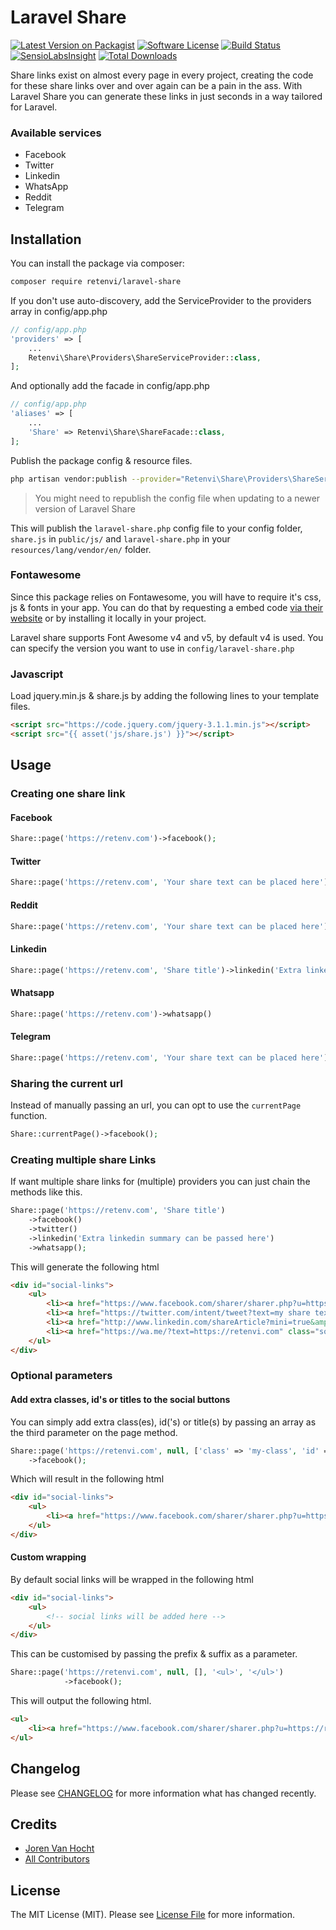 # Laravel Share

[![Latest Version on Packagist](https://img.shields.io/packagist/v/gofatoni/laravel-share.svg?style=flat-square)](https://packagist.org/packages/gofatoni/laravel-share)
[![Software License](https://img.shields.io/badge/license-MIT-brightgreen.svg?style=flat-square)](LICENSE.md)
[![Build Status](https://img.shields.io/travis/gofatoni/laravel-share/master.svg?style=flat-square)](https://travis-ci.org/gofatoni/laravel-share)
[![SensioLabsInsight](https://img.shields.io/sensiolabs/i/dde6008b-ccc6-4a3f-8a98-37d76532f956.svg?style=flat-square)](https://insight.sensiolabs.com/projects/dde6008b-ccc6-4a3f-8a98-37d76532f956)
[![Total Downloads](https://img.shields.io/packagist/dt/gofatoni/laravel-share.svg?style=flat-square)](https://packagist.org/packages/gofatoni/laravel-share)

Share links exist on almost every page in every project, creating the code for these share links over and over again can be a pain in the ass.
With Laravel Share you can generate these links in just seconds in a way tailored for Laravel.

### Available services

* Facebook
* Twitter
* Linkedin
* WhatsApp
* Reddit
* Telegram

## Installation

You can install the package via composer:

``` bash
composer require retenvi/laravel-share
```


If you don't use auto-discovery, add the ServiceProvider to the providers array in config/app.php

```php
// config/app.php
'providers' => [
    ...
    Retenvi\Share\Providers\ShareServiceProvider::class,
];
```

And optionally add the facade in config/app.php

```php
// config/app.php
'aliases' => [
    ...
    'Share' => Retenvi\Share\ShareFacade::class,
];
```

Publish the package config & resource files.

```bash
php artisan vendor:publish --provider="Retenvi\Share\Providers\ShareServiceProvider"
```

> You might need to republish the config file when updating to a newer version of Laravel Share

This will publish the ```laravel-share.php``` config file to your config folder, ```share.js``` in ```public/js/``` and ```laravel-share.php``` in your ```resources/lang/vendor/en/``` folder.

### Fontawesome

Since this package relies on Fontawesome, you will have to require it's css, js & fonts in your app.
You can do that by requesting a embed code [via their website](http://fontawesome.io/get-started/) or by installing it locally in your project.

Laravel share supports Font Awesome v4 and v5, by default v4 is used. You can specify the version you want to use in ```config/laravel-share.php```

### Javascript

Load jquery.min.js & share.js by adding the following lines to your template files.

```html
<script src="https://code.jquery.com/jquery-3.1.1.min.js"></script>
<script src="{{ asset('js/share.js') }}"></script>
```

## Usage

### Creating one share link

#### Facebook

``` php
Share::page('https://retenv.com')->facebook();
```

#### Twitter

``` php
Share::page('https://retenv.com', 'Your share text can be placed here')->twitter();
```

#### Reddit

``` php
Share::page('https://retenv.com', 'Your share text can be placed here')->reddit();
```

#### Linkedin

``` php
Share::page('https://retenv.com', 'Share title')->linkedin('Extra linkedin summary can be passed here')
```

#### Whatsapp

``` php
Share::page('https://retenv.com')->whatsapp()
```

#### Telegram

``` php
Share::page('https://retenv.com', 'Your share text can be placed here')->telegram();
```

### Sharing the current url

Instead of manually passing an url, you can opt to use the `currentPage` function.

```php
Share::currentPage()->facebook();
```

### Creating multiple share Links

If want multiple share links for (multiple) providers you can just chain the methods like this.

```php
Share::page('https://retenv.com', 'Share title')
	->facebook()
	->twitter()
	->linkedin('Extra linkedin summary can be passed here')
	->whatsapp();
```

This will generate the following html

```html
<div id="social-links">
	<ul>
		<li><a href="https://www.facebook.com/sharer/sharer.php?u=https://retenvi.com" class="social-button " id=""><span class="fa fa-facebook-official"></span></a></li>
		<li><a href="https://twitter.com/intent/tweet?text=my share text&amp;url=https://retenvi.com" class="social-button " id=""><span class="fa fa-twitter"></span></a></li>
		<li><a href="http://www.linkedin.com/shareArticle?mini=true&amp;url=https://retenvi.com&amp;title=my share text&amp;summary=dit is de linkedin summary" class="social-button " id=""><span class="fa fa-linkedin"></span></a></li>
		<li><a href="https://wa.me/?text=https://retenvi.com" class="social-button " id=""><span class="fa fa-whatsapp"></span></a></li>    
	</ul>
</div>
```
### Optional parameters

#### Add extra classes, id's or titles to the social buttons

You can simply add extra class(es), id('s) or title(s) by passing an array as the third parameter on the page method.

```php
Share::page('https://retenvi.com', null, ['class' => 'my-class', 'id' => 'my-id', 'title' => 'my-title'])
    ->facebook();
```

Which will result in the following html

```html
<div id="social-links">
	<ul>
		<li><a href="https://www.facebook.com/sharer/sharer.php?u=https://retenvi.com" class="social-button my-class" id="my-id"><span class="fa fa-facebook-official"></span></a></li>
	</ul>
</div>
```

#### Custom wrapping

By default social links will be wrapped in the following html

```html
<div id="social-links">
	<ul>
		<!-- social links will be added here -->
	</ul>
</div>
```

This can be customised by passing the prefix & suffix as a parameter.

```php
Share::page('https://retenvi.com', null, [], '<ul>', '</ul>')
            ->facebook();
```

This will output the following html.

```html
<ul>
	<li><a href="https://www.facebook.com/sharer/sharer.php?u=https://retenvi.com" class="social-button " id=""><span class="fa fa-facebook-official"></span></a></li>
</ul>
```

## Changelog

Please see [CHANGELOG](CHANGELOG.md) for more information what has changed recently.

## Credits

- [Joren Van Hocht](https://github.com/jorenvh)
- [All Contributors](../../contributors)

## License

The MIT License (MIT). Please see [License File](LICENSE.md) for more information.
